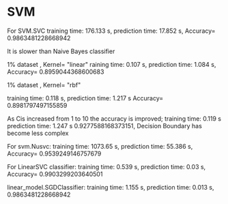 # SVM
For SVM.SVC
training time: 176.133 s,
prediction time: 17.852 s,
Accuracy= 0.9863481228668942

It is slower than Naive Bayes classifier

1% dataset , Kernel= "linear"
raining time: 0.107 s,
prediction time: 1.084 s,
Accuracy= 0.8959044368600683

1% dataset , Kernel= "rbf"

training time: 0.118 s, prediction time: 1.217 s
Accuracy= 0.8981797497155859

As Cis increased from 1 to 10 the accuracy is improved; training time: 0.119 s
prediction time: 1.247 s
0.9277588168373151, Decision Boundary has become less complex

For svm.Nusvc:
training time: 1073.65 s,
prediction time: 55.386 s,
Accuracy= 0.9539249146757679

For LinearSVC classifier:
training time: 0.539 s,
prediction time: 0.03 s,
Accuracy= 0.9903299203640501

linear_model.SGDClassifier:
training time: 1.155 s,
prediction time: 0.013 s,
0.9863481228668942
